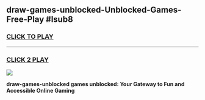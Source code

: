 
## draw-games-unblocked-Unblocked-Games-Free-Play #lsub8
<h3>
<a href="https://us.freeplayer.one?title=draw-games-unblocked&ref=9M">CLICK TO PLAY</a></h3>
<hr>

<h3>
<a href="https://us.freeplayer.one?title=draw-games-unblocked&ref=9M">CLICK 2 PLAY</a>
  
</h3>

<a href="https://us.freeplayer.one?title=draw-games-unblocked&ref=9M"><img src="https://clearcache.store/games.png"></a>


**draw-games-unblocked games unblocked: Your Gateway to Fun and Accessible Online Gaming**
